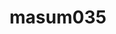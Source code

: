 ---
title: masum035
github: https://github.com/masum035
mode: dark
transition: 3s
archetype:
- GIF
- Descriptive
---